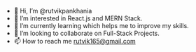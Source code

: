 - 👋 Hi, I’m @rutvikpankhania
- 👀 I’m interested in React.js and MERN Stack.
- 🌱 I’m currently learning which helps me to improve my skills.
- 💞️ I’m looking to collaborate on Full-Stack Projects.
- 📫 How to reach me rutvik165@gmail.com

<!---
rutvikpankhania/rutvikpankhania is a ✨ special ✨ repository because its `README.md` (this file) appears on your GitHub profile.
You can click the Preview link to take a look at your changes.
--->
